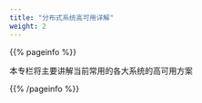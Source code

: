 ```yaml
---
title: "分布式系统高可用详解"
weight: 2
---
```


{{% pageinfo %}}

本专栏将主要讲解当前常用的各大系统的高可用方案

{{% /pageinfo %}}

